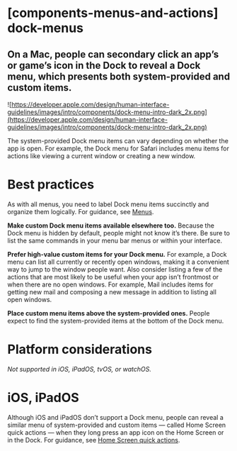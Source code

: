 # **[components-menus-and-actions] dock-menus**

## On a Mac, people can secondary click an app’s or game’s icon in the Dock to reveal a Dock menu, which presents both system-provided and custom items.

![https://developer.apple.com/design/human-interface-guidelines/images/intro/components/dock-menu-intro-dark_2x.png](https://developer.apple.com/design/human-interface-guidelines/images/intro/components/dock-menu-intro-dark_2x.png)

The system-provided Dock menu items can vary depending on whether the app is open. For example, the Dock menu for Safari includes menu items for actions like viewing a current window or creating a new window.

# **Best practices**

As with all menus, you need to label Dock menu items succinctly and organize them logically. For guidance, see [Menus](https://developer.apple.com/design/human-interface-guidelines/components/menus-and-actions/menus).

**Make custom Dock menu items available elsewhere too.** Because the Dock menu is hidden by default, people might not know it’s there. Be sure to list the same commands in your menu bar menus or within your interface.

**Prefer high-value custom items for your Dock menu.** For example, a Dock menu can list all currently or recently open windows, making it a convenient way to jump to the window people want. Also consider listing a few of the actions that are most likely to be useful when your app isn’t frontmost or when there are no open windows. For example, Mail includes items for getting new mail and composing a new message in addition to listing all open windows.

**Place custom menu items above the system-provided ones.** People expect to find the system-provided items at the bottom of the Dock menu.

# **Platform considerations**

*Not supported in iOS, iPadOS, tvOS, or watchOS.*

# **iOS, iPadOS**

Although iOS and iPadOS don’t support a Dock menu, people can reveal a similar menu of system-provided and custom items — called Home Screen quick actions — when they long press an app icon on the Home Screen or in the Dock. For guidance, see [Home Screen quick actions](https://developer.apple.com/design/human-interface-guidelines/components/system-experiences/home-screen-quick-actions).